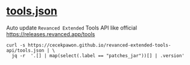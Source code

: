 # [tools.json](https://cecekpawon.github.io/revanced-extended-tools-api/tools.json)
Auto update `Revanced Extended` Tools API like official https://releases.revanced.app/tools

```
curl -s https://cecekpawon.github.io/revanced-extended-tools-api/tools.json | \
  jq -r  '.[] | map(select(.label == "patches_jar"))[] | .version'
```

